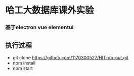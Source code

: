 # 哈工大数据库课外实验

### 基于electron vue elementui

## 执行过程
- git clone https://github.com/1170300527/HIT-db-out.git
- npm install
- npm start

